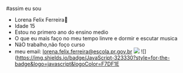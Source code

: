 #assim eu sou 
- Lorena Felix Ferreira:girl:
- Idade 15 
- Estou no primero ano do ensino medio 
- O que eu mais faço no meu tempo linvre e dormir e escutar musica 
- NãO trabalho,não foço curso
- meu email: lorena.felix.ferreira@escola.pr.gov.br
![](https://img.shields.io/badge/Scratch-4D97FF?style=for-the-badge&logo=Scratch&logoColor=white)
![](https://img.shields.io/badge/JavaScript-323330?style=for-the-badge&logo=javascript&logoColor=F7DF1E
